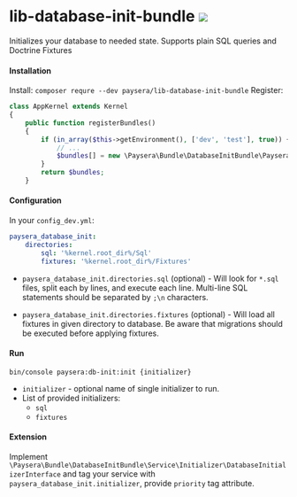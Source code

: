 lib-database-init-bundle ![](https://travis-ci.org/paysera/lib-database-init-bundle.svg?branch=master)
========================

Initializes your database to needed state.
Supports plain SQL queries and Doctrine Fixtures

#### Installation
Install: `composer requre --dev paysera/lib-database-init-bundle`
Register:
```php
class AppKernel extends Kernel
{
    public function registerBundles()
    {
        if (in_array($this->getEnvironment(), ['dev', 'test'], true)) {
            // ...
            $bundles[] = new \Paysera\Bundle\DatabaseInitBundle\PayseraDatabaseInitBundle();
        }
        return $bundles;
    }
```

#### Configuration
In your `config_dev.yml`:
```yaml
paysera_database_init:
    directories:
        sql: '%kernel.root_dir%/Sql'
        fixtures: '%kernel.root_dir%/Fixtures'
```
- `paysera_database_init.directories.sql` (optional) - 
Will look for `*.sql` files, split each by lines, and execute each line.
Multi-line SQL statements should be separated by `;\n` characters.


- `paysera_database_init.directories.fixtures` (optional) - 
Will load all fixtures in given directory to database.
Be aware that migrations should be executed before applying fixtures.

#### Run
`bin/console paysera:db-init:init {initializer}`
* `initializer` - optional name of single initializer to run.
* List of provided initializers:
  - `sql`
  - `fixtures`


#### Extension
Implement `\Paysera\Bundle\DatabaseInitBundle\Service\Initializer\DatabaseInitializerInterface`
and tag your service with `paysera_database_init.initializer`, provide `priority` tag attribute.
